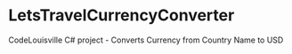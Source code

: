 # LetsTravelCurrencyConverter
CodeLouisville C# project - Converts Currency from Country Name to USD
